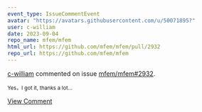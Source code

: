 ```yaml
---
event_type: IssueCommentEvent
avatar: "https://avatars.githubusercontent.com/u/50071895?"
user: c-william
date: 2023-09-04
repo_name: mfem/mfem
html_url: https://github.com/mfem/mfem/pull/2932
repo_url: https://github.com/mfem/mfem
---
```


<a href='https://github.com/c-william' target='_blank'>c-william</a> commented on issue <a href='https://github.com/mfem/mfem/pull/2932' target='_blank'>mfem/mfem#2932</a>.

<small>Yes，I got it, thanks a lot...</small>

<a href='https://github.com/mfem/mfem/pull/2932' target='_blank'>View Comment</a>